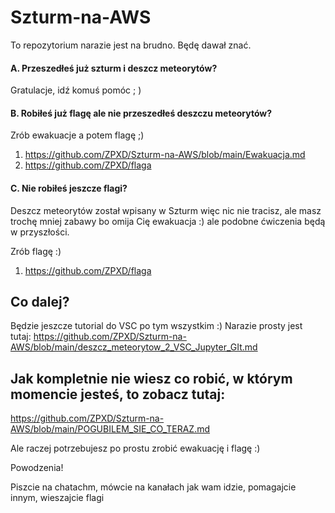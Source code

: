 # Szturm-na-AWS

To repozytorium narazie jest na brudno. Będę dawał znać.


#### A. Przeszedłeś już szturm i deszcz meteorytów?

Gratulacje, idź komuś pomóc ; )

#### B. Robiłeś już flagę ale nie przeszedłeś deszczu meteorytów?

Zrób ewakuacje a potem flagę ;)
1. https://github.com/ZPXD/Szturm-na-AWS/blob/main/Ewakuacja.md
2. https://github.com/ZPXD/flaga

#### C. Nie robiłeś jeszcze flagi?

Deszcz meteorytów został wpisany w Szturm więc nic nie tracisz, ale masz trochę mniej zabawy bo omija Cię ewakuacja :) ale podobne ćwiczenia będą w przyszłości.

Zrób flagę :)
1. https://github.com/ZPXD/flaga



## Co dalej?

Będzie jeszcze tutorial do VSC po tym wszystkim :) Narazie prosty jest tutaj:
https://github.com/ZPXD/Szturm-na-AWS/blob/main/deszcz_meteorytow_2_VSC_Jupyter_GIt.md


## Jak kompletnie nie wiesz co robić, w którym momencie jesteś, to zobacz tutaj:

https://github.com/ZPXD/Szturm-na-AWS/blob/main/POGUBILEM_SIE_CO_TERAZ.md

Ale raczej potrzebujesz po prostu zrobić ewakuację i flagę :)


Powodzenia!

Piszcie na chatachm, mówcie na kanałach jak wam idzie, pomagajcie innym, wieszajcie flagi
